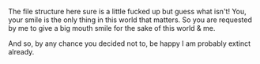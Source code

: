The file structure here sure is a little fucked up but guess what isn't! You, your smile is the only thing in this world that matters. 
So you are requested by me to give a big mouth smile for the sake of this world & me.

And so, by any chance you decided not to, be happy I am probably extinct already.
